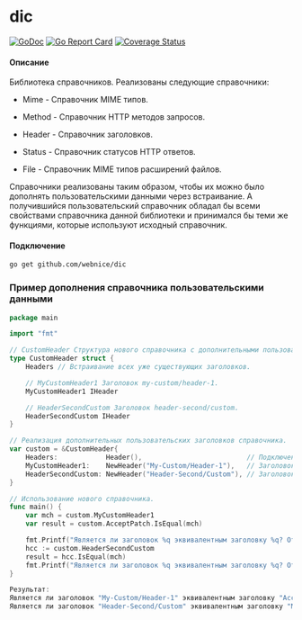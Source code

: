 # dic

[![GoDoc](https://godoc.org/github.com/webnice/dic?status.png)](http://godoc.org/github.com/webnice/dic)
[![Go Report Card](https://goreportcard.com/badge/github.com/webnice/dic)](https://goreportcard.com/report/github.com/webnice/dic)
[![Coverage Status](https://coveralls.io/repos/github/webnice/dic/badge.svg?branch=master%0Av1)](https://coveralls.io/github/webnice/dic?branch=master%0Av1)

#### Описание

Библиотека справочников.
Реализованы следующие справочники:

* Mime - Справочник MIME типов.

* Method - Справочник HTTP методов запросов.

* Header - Справочник заголовков.

* Status - Справочник статусов HTTP ответов.

* File - Справочник MIME типов расширений файлов.

Справочники реализованы таким образом, чтобы их можно было дополнять пользовательскими данными через встраивание.
А получившийся пользовательский справочник обладал бы всеми свойствами справочника данной библиотеки и принимался
бы теми же функциями, которые используют исходный справочник.

#### Подключение
```bash
go get github.com/webnice/dic
```

### Пример дополнения справочника пользовательскими данными

```go
package main

import "fmt"

// CustomHeader Структура нового справочника с дополнительными пользовательскими заголовками.
type CustomHeader struct {
	Headers // Встраивание всех уже существующих заголовков.

	// MyCustomHeader1 Заголовок my-custom/header-1.
	MyCustomHeader1 IHeader

	// HeaderSecondCustom Заголовок header-second/custom.
	HeaderSecondCustom IHeader
}

// Реализация дополнительных пользовательских заголовков справочника.
var custom = &CustomHeader{
	Headers:            Header(),                          // Подключение всех существующих заголовков.
	MyCustomHeader1:    NewHeader("My-Custom/Header-1"),   // Заголовок my-custom/header-1.
	HeaderSecondCustom: NewHeader("Header-Second/Custom"), // Заголовок header-second/custom.
}

// Использование нового справочника.
func main() {
	var mch = custom.MyCustomHeader1
	var result = custom.AcceptPatch.IsEqual(mch)

	fmt.Printf("Является ли заголовок %q эквивалентным заголовку %q? Ответ: %t\n", mch, custom.AcceptPatch, result)
	hcc := custom.HeaderSecondCustom
	result = hcc.IsEqual(mch)
	fmt.Printf("Является ли заголовок %q эквивалентным заголовку %q? Ответ: %t\n", hcc, mch, result)
}

Результат:
Является ли заголовок "My-Custom/Header-1" эквивалентным заголовку "Accept-Patch"? Ответ: false
Является ли заголовок "Header-Second/Custom" эквивалентным заголовку "My-Custom/Header-1"? Ответ: false
```

